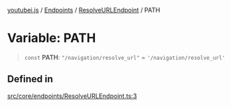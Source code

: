 [youtubei.js](../../../../../README.md) / [Endpoints](../../../README.md) / [ResolveURLEndpoint](../README.md) / PATH

# Variable: PATH

> `const` **PATH**: `"/navigation/resolve_url"` = `'/navigation/resolve_url'`

## Defined in

[src/core/endpoints/ResolveURLEndpoint.ts:3](https://github.com/LuanRT/YouTube.js/blob/305a398158a6cac82e6ef288fed4bf1661c89d52/src/core/endpoints/ResolveURLEndpoint.ts#L3)
